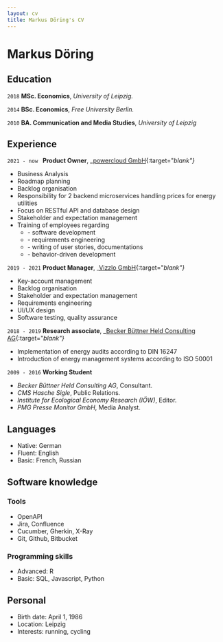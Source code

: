 ```yaml
---
layout: cv
title: Markus Döring's CV
---
```

# Markus Döring

## Education

`2018`
__MSc. Economics__, _University of Leipzig._

`2014`
__BSc. Economics__, _Free University Berlin._

`2010`
__BA. Communication and Media Studies__, _University of Leipzig_

## Experience

`2021 - now `
__Product Owner__, _[powercloud GmbH](https://power.cloud/en/){:target="_blank"}_
- Business Analysis
- Roadmap planning
- Backlog organisation
- Responsibility for 2 backend microservices handling prices for energy utilities
- Focus on RESTful API and database design
- Stakeholder and expectation management
- Training of employees regarding
  - \- software development
  - \- requirements engineering
  - \- writing of user stories, documentations
  - \- behavior-driven development

`2019 - 2021`
__Product Manager__, _[Vizzlo GmbH](https://vizzlo.com/){:target="_blank"}_
- Key-account management
- Backlog organisation
- Stakeholder and expectation management
- Requirements engineering
- UI/UX design
- Software testing, quality assurance

`2018 - 2019`
__Research associate__, _[Becker Büttner Held Consulting AG](https://www.bbh-beratung.de/en/){:target="_blank"}_
- Implementation of energy audits according to DIN 16247
- Introduction of energy management systems according to ISO 50001

`2009 - 2016`
__Working Student__
  - _Becker Büttner Held Consulting AG_, Consultant.
  - _CMS Hasche Sigle_, Public Relations.
  - _Institute for Ecological Economy Research (IÖW)_, Editor.
  - _PMG Presse Monitor GmbH_, Media Analyst.

## Languages
- Native: German
- Fluent: English
- Basic: French, Russian

## Software knowledge

### Tools
- OpenAPI
- Jira, Confluence
- Cucumber, Gherkin, X-Ray
- Git, Github, Bitbucket

### Programming skills
- Advanced: R
- Basic: SQL, Javascript, Python

## Personal
- Birth date: April 1, 1986
- Location: Leipzig
- Interests: running, cycling

<!--
### Last updated: 2024/03
-->
